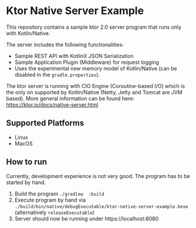 # Ktor Native Server Example

This repository contains a sample ktor 2.0 server program that runs only with Kotlin/Native.

The server includes the following functionalities:
- Sample REST API with KotlinX JSON Serialization
- Sample Application Plugin (Middleware) for request logging
- Uses the experimental new memory model of Kotlin/Native (can be disabled in the `gradle.properties`).

The ktor server is running with CIO Engine (Coroutine-based I/O) which is the only on supported by Kotlin/Native (Netty, Jetty and Tomcat are JVM based).
More general information can be found here: https://ktor.io/docs/native-server.html

## Supported Platforms
- Linux
- MacOS

## How to run
Currently, development experience is not very good. The program has to be started by hand.

1. Build the program `./gradlew  :build`
2. Execute program by hand via `./build/bin/native/debugExecutable/ktor-native-server-example.kexe` (alternatively `releaseExecutable`)
3. Server should now be running under https://localhost:8080